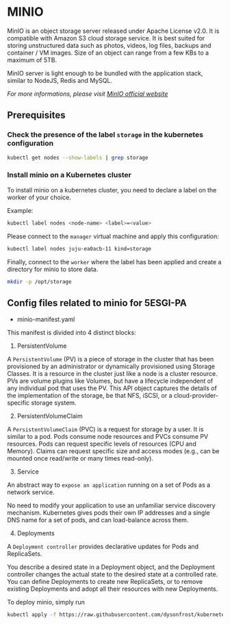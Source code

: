 # MINIO
MinIO is an object storage server released under Apache License v2.0. It is compatible with Amazon S3 cloud storage service. It is best suited for storing unstructured data such as photos, videos, log files, backups and container / VM images. Size of an object can range from a few KBs to a maximum of 5TB.

MinIO server is light enough to be bundled with the application stack, similar to NodeJS, Redis and MySQL.

*For more informations, please visit [MinIO official website](https://min.io/)*

## Prerequisites

### Check the presence of the label `storage` in the kubernetes configuration

```sh
kubectl get nodes --show-labels | grep storage
```


### Install minio on a Kubernetes cluster

To install minio on a kubernetes cluster, you need to declare a label on the worker of your choice.

Example:

```sh
kubectl label nodes <node-name> <label>=<value>
```

Please connect to the `manager` virtual machine and apply this configuration:

```sh
kubectl label nodes juju-ea0acb-11 kind=storage
```

Finally, connect to the `worker` where the label has been applied and create a directory for minio to store data.

```sh
mkdir -p /opt/storage
```

## Config files related to minio for 5ESGI-PA

- minio-manifest.yaml

This manifest is divided into 4 distinct blocks:

1) PersistentVolume

A `PersistentVolume` (PV) is a piece of storage in the cluster that has been provisioned by an administrator or dynamically provisioned using Storage Classes. It is a resource in the cluster just like a node is a cluster resource. PVs are volume plugins like Volumes, but have a lifecycle independent of any individual pod that uses the PV. This API object captures the details of the implementation of the storage, be that NFS, iSCSI, or a cloud-provider-specific storage system.

2) PersistentVolumeClaim

A `PersistentVolumeClaim` (PVC) is a request for storage by a user. It is similar to a pod. Pods consume node resources and PVCs consume PV resources. Pods can request specific levels of resources (CPU and Memory). Claims can request specific size and access modes (e.g., can be mounted once read/write or many times read-only).

3) Service

An abstract way to `expose an application` running on a set of Pods as a network service.

No need to modify your application to use an unfamiliar service discovery mechanism. Kubernetes gives pods their own IP addresses and a single DNS name for a set of pods, and can load-balance across them.

4) Deployments

A `Deployment controller` provides declarative updates for Pods and ReplicaSets.

You describe a desired state in a Deployment object, and the Deployment controller changes the actual state to the desired state at a controlled rate. You can define Deployments to create new ReplicaSets, or to remove existing Deployments and adopt all their resources with new Deployments.

To deploy minio, simply run

```sh
kubectl apply -f https://raw.githubusercontent.com/dysonfrost/kubernetes/master/minio/minio-manifest.yaml
```
